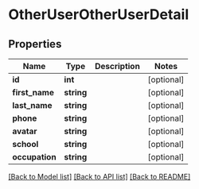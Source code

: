 # OtherUserOtherUserDetail

## Properties
Name | Type | Description | Notes
------------ | ------------- | ------------- | -------------
**id** | **int** |  | [optional] 
**first_name** | **string** |  | [optional] 
**last_name** | **string** |  | [optional] 
**phone** | **string** |  | [optional] 
**avatar** | **string** |  | [optional] 
**school** | **string** |  | [optional] 
**occupation** | **string** |  | [optional] 

[[Back to Model list]](../../README.md#documentation-for-models) [[Back to API list]](../../README.md#documentation-for-api-endpoints) [[Back to README]](../../README.md)

